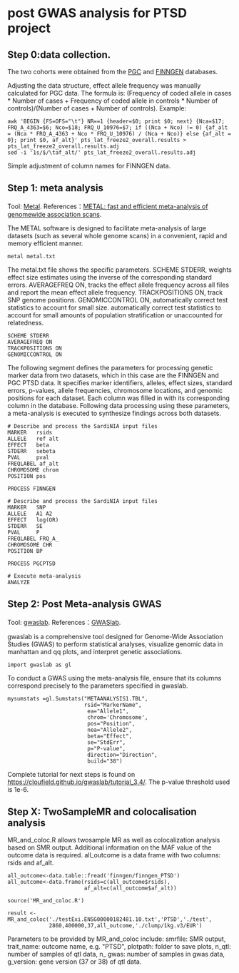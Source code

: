post GWAS analysis for PTSD project
=============================================

Step 0:data collection.
------------------------
The two cohorts were obtained from the [PGC](https://pgc.unc.edu/for-researchers/download-results/) and [FINNGEN](https://finngen.gitbook.io/documentation/v/r8/data-description) databases.

Adjusting the data structure, effect allele frequency was manually calculated for PGC data. The formula is: (Frequency of coded allele in cases * Number of cases + Frequency of coded allele in controls * Number of controls)/(Number of cases + Number of controls).
Example:
```
awk 'BEGIN {FS=OFS="\t"} NR==1 {header=$0; print $0; next} {Nca=$17; FRQ_A_4363=$6; Nco=$18; FRQ_U_10976=$7; if ((Nca + Nco) != 0) {af_alt = (Nca * FRQ_A_4363 + Nco * FRQ_U_10976) / (Nca + Nco)} else {af_alt = 0}; print $0, af_alt}' pts_lat_freeze2_overall.results > pts_lat_freeze2_overall.results.adj
sed -i '1s/$/\taf_alt/' pts_lat_freeze2_overall.results.adj
```
Simple adjustment of column names for FINNGEN data.

Step 1: meta analysis
------------------------
Tool: [Metal](https://csg.sph.umich.edu/abecasis/metal/).
References：[METAL: fast and efficient meta-analysis of genomewide association scans](https://pubmed.ncbi.nlm.nih.gov/20616382/).

The METAL software is designed to facilitate meta-analysis of large datasets (such as several whole genome scans) in a convenient, rapid and memory efficient manner. 
```
metal metal.txt
```

The metal.txt file shows the specific parameters. SCHEME STDERR, weights effect size estimates using the inverse of the corresponding standard errors. AVERAGEFREQ ON, tracks the effect allele frequency across all files and report the mean effect allele frequency. TRACKPOSITIONS ON, track SNP genome positions. GENOMICCONTROL ON, automatically correct test statistics to account for small size. automatically correct test statistics to account for small amounts of population stratification or unaccounted for relatedness.

```
SCHEME STDERR
AVERAGEFREQ ON
TRACKPOSITIONS ON
GENOMICCONTROL ON
```
The following segment defines the parameters for processing genetic marker data from two datasets, which in this case are the FINNGEN and PGC PTSD data. It specifies marker identifiers, alleles, effect sizes, standard errors, p-values, allele frequencies, chromosome locations, and genomic positions for each dataset. Each column was filled in with its corresponding column in the database. Following data processing using these parameters, a meta-analysis is executed to synthesize findings across both datasets.

```
# Describe and process the SardiNIA input files
MARKER   rsids
ALLELE   ref alt
EFFECT   beta
STDERR   sebeta
PVAL     pval
FREQLABEL af_alt
CHROMOSOME chrom
POSITION pos

PROCESS FINNGEN

# Describe and process the SardiNIA input files
MARKER   SNP
ALLELE   A1 A2
EFFECT   log(OR)
STDERR   SE
PVAL     P
FREQLABEL FRQ_A_
CHROMOSOME CHR
POSITION BP

PROCESS PGCPTSD

# Execute meta-analysis
ANALYZE
```

Step 2: Post Meta-analysis GWAS
------------------------
Tool: [gwaslab](https://github.com/Cloufield/gwaslab/).
References：[GWASlab](https://cloufield.github.io/gwaslab/).

gwaslab is a comprehensive tool designed for Genome-Wide Association Studies (GWAS) to perform statistical analyses, visualize genomic data in manhattan and qq plots, and interpret genetic associations.

```
import gwaslab as gl
```
To conduct a GWAS using the meta-analysis file, ensure that its columns correspond precisely to the parameters specified in gwaslab.
```
mysumstats =gl.Sumstats("METAANALYSIS1.TBL",
                        rsid="MarkerName",
                         ea="Allele1",
                         chrom='Chromosome',
                         pos="Position",
                         nea="Allele2",                        
                         beta="Effect",
                         se="StdErr",
                         p="P-value",
                         direction="Direction",
                         build="38")
```
Complete tutorial for next steps is found on https://cloufield.github.io/gwaslab/tutorial_3.4/.
The p-value threshold used is 1e-6.


Step X: TwoSampleMR and colocalisation analysis
------------------------
MR_and_coloc.R allows twosample MR as well as colocalization analysis based on SMR output.
Additional information on the MAF value of the outcome data is required. all_outcome is a data frame with two columns: rsids and af_alt.

```
all_outcome<-data.table::fread('finngen/finngen_PTSD')
all_outcome<-data.frame(rsids=c(all_outcome$rsids),
                        af_alt=c(all_outcome$af_alt))

source('MR_and_coloc.R')

result <- MR_and_coloc('./testExi.ENSG00000182481.10.txt','PTSD','./test',
             2860,400000,37,all_outcome,'./clump/1kg.v3/EUR')
```

Parameters to be provided by MR_and_coloc include: 
smrfile: SMR output, trait_name: outcome name, e.g. "PTSD", plotpath: folder to save plots, n_qtl: number of samples of qtl data, n_ gwas: number of samples in gwas data, g_version: gene version (37 or 38) of qtl data. 


